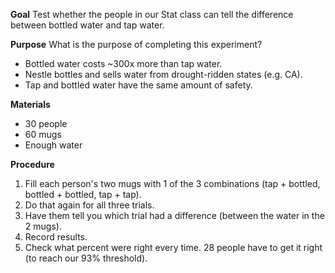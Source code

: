 **Goal**
Test whether the people in our Stat class can tell the difference between
bottled water and tap water.

**Purpose**
What is the purpose of completing this experiment?
- Bottled water costs ~300x more than tap water.
- Nestle bottles and sells water from drought-ridden states (e.g. CA).
- Tap and bottled water have the same amount of safety.

**Materials**
- 30 people
- 60 mugs
- Enough water

**Procedure**
1. Fill each person's two mugs with 1 of the 3 combinations (tap +
   bottled, bottled + bottled, tap + tap).
2. Do that again for all three trials.
3. Have them tell you which trial had a difference (between the water in the 2 
   mugs).
4. Record results.
5. Check what percent were right every time. 28 people have to get it right (to 
   reach our 93% threshold).
